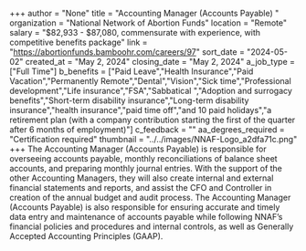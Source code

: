 +++
author = "None"
title = "Accounting Manager (Accounts Payable) "
organization = "National Network of Abortion Funds"
location = "Remote"
salary = "$82,933 - $87,080, commensurate with experience, with competitive benefits package"
link = "https://abortionfunds.bamboohr.com/careers/97"
sort_date = "2024-05-02"
created_at = "May 2, 2024"
closing_date = "May 2, 2024"
a_job_type = ["Full Time"]
b_benefits = ["Paid Leave","Health Insurance","Paid Vacation","Permanently Remote","Dental","Vision","Sick time","Professional development","Life insurance","FSA","Sabbatical ","Adoption and surrogacy benefits","Short-term disability insurance","Long-term disability insurance","health insurance","paid time off","and 10 paid holidays","a retirement plan (with a company contribution starting the first of the quarter after 6 months of employment)"]
c_feedback = ""
aa_degrees_required = "Certification required"
thumbnail = "../../images/NNAF-Logo_a2dfa71c.png"
+++
The Accounting Manager (Accounts Payable) is responsible for overseeing accounts payable, monthly reconciliations of balance sheet accounts, and preparing monthly journal entries. With the support of the other Accounting Managers, they will also create internal and external financial statements and reports, and assist the CFO and Controller in creation of the annual budget and audit process. The Accounting Manager (Accounts Payable) is also responsible for ensuring accurate and timely data entry and maintenance of accounts payable while following NNAF’s financial policies and procedures and internal controls, as well as Generally Accepted Accounting Principles (GAAP). 